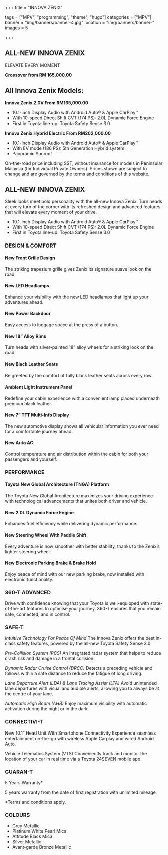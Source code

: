 +++
title = "INNOVA ZENIX"

tags = ["MPV", "programming", "theme", "hugo"]
categories = ["MPV"]
banner = "img/banners/banner-4.jpg"
location = "img/banners/banner-"
images = 5


+++
## ALL-NEW INNOVA ZENIX

ELEVATE EVERY MOMENT

**Crossover from RM 165,000.00**

## All Innova Zenix Models:

**Innova Zenix 2.0V  From RM165,000.00**
- 10.1-inch Display Audio with Android Auto® & Apple CarPlay™
- With 10-speed Direct Shift CVT (174 PS): 2.0L Dynamic Force Engine
- First in Toyota line-up: Toyota Safety Sense 3.0

**Innova Zenix Hybrid Electric  From RM202,000.00**
- 10.1-inch Display Audio with Android Auto® & Apple CarPlay™
- With EV mode (186 PS): 5th Generation Hybrid system
- Panoramic Sunroof

On-the-road price including SST, without insurance for models in Peninsular Malaysia (for Individual Private Owners).
Prices shown are subject to change and are governed by the terms and conditions of this website.
 
## ALL-NEW INNOVA ZENIX
Sleek looks meet bold personality with the all-new Innova Zenix. Turn heads at every turn of the corner with its refreshed design and advanced features that will elevate every moment of your drive.

- 10.1-inch Display Audio with Android Auto® & Apple CarPlay™
- With 10-speed Direct Shift CVT (174 PS): 2.0L Dynamic Force Engine
- First in Toyota line-up: Toyota Safety Sense 3.0

### DESIGN & COMFORT
#### New Front Grille Design
The striking trapezium grille gives Zenix its signature suave look on the road.

#### New LED Headlamps
Enhance your visibility with the new LED headlamps that light up your adventures ahead.

#### New Power Backdoor
Easy access to luggage space at the press of a button.

#### New 18” Alloy Rims
Turn heads with silver-painted 18” alloy wheels for a striking look on the road.

#### New Black Leather Seats
Be greeted by the comfort of fully black leather seats across every row.

#### Ambient Light Instrument Panel
Redefine your cabin experience with a convenient lamp placed underneath premium black leather.

#### New 7” TFT Multi-Info Display
The new automotive display shows all vehicular information you ever need for a comfortable journey ahead.

#### New Auto AC
Control temperature and air distribution within the cabin for both your passengers and yourself.


### PERFORMANCE

#### Toyota New Global Architecture (TNGA) Platform
The Toyota New Global Architecture maximizes your driving experience with technological advancements that unites both driver and vehicle.

#### New 2.0L Dynamic Force Engine
Enhances fuel efficiency while delivering dynamic performance.

#### New Steering Wheel With Paddle Shift
Every adventure is now smoother with better stability, thanks to the Zenix’s lighter steering wheel.

#### New Electronic Parking Brake & Brake Hold
Enjoy peace of mind with our new parking brake, now installed with electronic functionality.


### 360-T ADVANCED
Drive with confidence knowing that your Toyota is well-equipped with state-of-the-art features to optimise your journey. 360-T ensures that you remain safe, connected, and in control.

### SAFE-T

*Intuitive Technology For Peace Of Mind*
The Innova Zenix offers the best in-class safety features, powered by the all-new Toyota Safety Sense 3.0.

*Pre-Collision System (PCS)*
An integrated radar system that helps to reduce crash risk and damage in a frontal collision.

*Dynamic Radar Cruise Control (DRCC)*
Detects a preceding vehicle and follows within a safe distance to reduce the fatigue of long driving.

*Lane Departure Alert (LDA) & Lane Tracing Assist (LTA)*
Avoid unintended lane departures with visual and audible alerts, allowing you to always be at the centre of your lane.

*Automatic High Beam (AHB)*
Enjoy maximum visibility with automatic activation during the night or in the dark.


### CONNECTIVI-T
New 10.1” Head Unit With Smartphone Connectivity
Experience seamless entertainment on-the-go with wireless Apple Carplay and wired Android Auto.

Vehicle Telematics System (VTS)
Conveniently track and monitor the location of your car in real time via a Toyota 24SEVEN mobile app.


### GUARAN-T
5 Years Warranty*

5 years warranty from the date of first registration with unlimited mileage.

*Terms and conditions apply.

### COLOURS
- Grey Metallic
- Platinum White Pearl Mica
- Attitude Black Mica
- Silver Metallic
- Avant-garde Bronze Metallic
